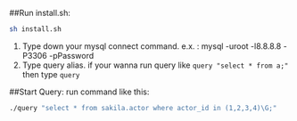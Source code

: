 ##Run install.sh:
```sh
sh install.sh
```
1. Type down your mysql connect command. e.x. : mysql -uroot -l8.8.8.8 -P3306 -pPassword
2. Type query alias. if your wanna run query like `query "select * from a;"` then type `query`

##Start Query:
run command like this:
```sh
./query "select * from sakila.actor where actor_id in (1,2,3,4)\G;"
```

